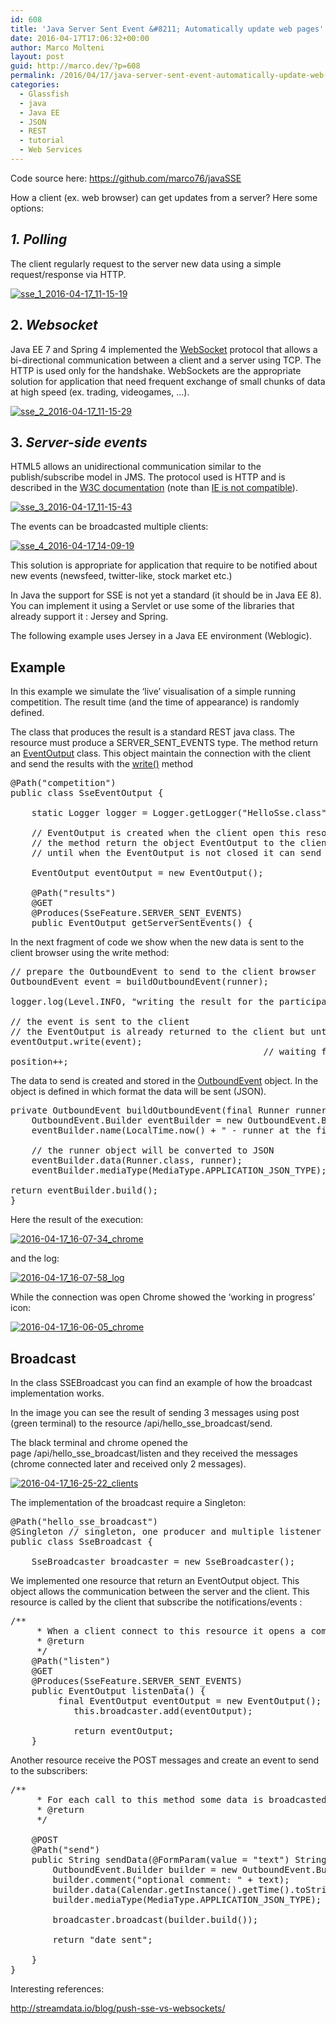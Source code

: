 ```yaml
---
id: 608
title: 'Java Server Sent Event &#8211; Automatically update web pages'
date: 2016-04-17T17:06:32+00:00
author: Marco Molteni
layout: post
guid: http://marco.dev/?p=608
permalink: /2016/04/17/java-server-sent-event-automatically-update-web-pages/
categories:
  - Glassfish
  - java
  - Java EE
  - JSON
  - REST
  - tutorial
  - Web Services
---
```

Code source here: <https://github.com/marco76/javaSSE>
  
How a client (ex. web browser) can get updates from a server? Here some options:

## _1. Polling_

The client regularly request to the server new data using a simple request/response via HTTP.

[<img class="alignnone wp-image-611 size-full" src="https://i0.wp.com/marco.dev/wp-content/uploads/2016/04/sse_1_2016-04-17_11-15-19-e1460905354536.png?resize=314%2C124" alt="sse_1_2016-04-17_11-15-19" data-recalc-dims="1" />](https://i1.wp.com/marco.dev/wp-content/uploads/2016/04/sse_1_2016-04-17_11-15-19.png)

## 2. _Websocket_

Java EE 7 and Spring 4 implemented the [WebSocket](https://en.wikipedia.org/wiki/WebSocket) protocol that allows a bi-directional communication between a client and a server using TCP. The HTTP is used only for the handshake. WebSockets are the appropriate solution for application that need frequent exchange of small chunks of data at high speed (ex. trading, videogames, &#8230;).

[<img class="alignnone wp-image-610 size-full" src="{{site.baseurl}}/assets/img/uploads/2016/04/sse_2_2016-04-17_11-15-29-e1460905439922.png?resize=343%2C131" alt="sse_2_2016-04-17_11-15-29" data-recalc-dims="1" />]({{site.baseurl}}/assets/img/uploads/2016/04/sse_2_2016-04-17_11-15-29.png)

## 3. _Server-side events_

HTML5 allows an unidirectional communication similar to the publish/subscribe model in JMS. The protocol used is HTTP and is described in the [W3C documentation](https://www.w3.org/TR/eventsource/) (note than [IE is not compatible](http://www.w3schools.com/html/html5_serversentevents.asp)).

[<img class="alignnone wp-image-609 size-full" src="{{site.baseurl}}/assets/img/uploads/2016/04/sse_3_2016-04-17_11-15-43-e1460905505391.png?resize=350%2C149" alt="sse_3_2016-04-17_11-15-43" data-recalc-dims="1" />]({{site.baseurl}}/assets/img/uploads/2016/04/sse_3_2016-04-17_11-15-43.png)

The events can be broadcasted multiple clients:

[<img class="alignnone wp-image-612 size-full" src="https://i1.wp.com/marco.dev/wp-content/uploads/2016/04/sse_4_2016-04-17_14-09-19-e1460905566225.png?resize=295%2C155" alt="sse_4_2016-04-17_14-09-19" data-recalc-dims="1" />]({{site.baseurl}}/assets/img/uploads/2016/04/sse_4_2016-04-17_14-09-19.png)

This solution is appropriate for application that require to be notified about new events (newsfeed, twitter-like, stock market etc.)
  
In Java the support for SSE is not yet a standard (it should be in Java EE 8). You can implement it using a Servlet or use some of the libraries that already support it : Jersey and Spring.

The following example uses Jersey in a Java EE environment (Weblogic).

## Example

In this example we simulate the &#8216;live&#8217; visualisation of a simple running competition. The result time (and the time of appearance) is randomly defined.

The class that produces the result is a standard REST java class. The resource must produce a SERVER\_SENT\_EVENTS type. The method return an [EventOutput](https://jersey.java.net/apidocs/2.8/jersey/org/glassfish/jersey/media/sse/EventOutput.html) class. This object maintain the connection with the client and send the results with the [write()](https://jersey.java.net/apidocs/2.8/jersey/org/glassfish/jersey/server/ChunkedOutput.html#write(T)) method

<pre class="brush: java; title: ; notranslate" title="">@Path("competition")
public class SseEventOutput {

	static Logger logger = Logger.getLogger("HelloSse.class");

	// EventOutput is created when the client open this resource
	// the method return the object EventOutput to the client (http)
	// until when the EventOutput is not closed it can send data to the client using write()
	
	EventOutput eventOutput = new EventOutput();
	
	@Path("results")
	@GET
	@Produces(SseFeature.SERVER_SENT_EVENTS)
	public EventOutput getServerSentEvents() {
</pre>

In the next fragment of code we show when the new data is sent to the client browser using the write method:

<pre class="brush: java; title: ; notranslate" title="">// prepare the OutboundEvent to send to the client browser
OutboundEvent event = buildOutboundEvent(runner);
						
logger.log(Level.INFO, "writing the result for the participant in position: " + position);

// the event is sent to the client
// the EventOutput is already returned to the client but until when is not closed it can send messages to the client
eventOutput.write(event);
												// waiting for the next runner
position++;
</pre>

The data to send is created and stored in the [OutboundEvent](https://jersey.java.net/apidocs/2.9/jersey/org/glassfish/jersey/media/sse/OutboundEvent.html) object. In the object is defined in which format the data will be sent (JSON).

<pre class="brush: java; title: ; notranslate" title="">private OutboundEvent buildOutboundEvent(final Runner runner){
    OutboundEvent.Builder eventBuilder = new OutboundEvent.Builder();
    eventBuilder.name(LocalTime.now() + " - runner at the finish ... ");
		
    // the runner object will be converted to JSON
    eventBuilder.data(Runner.class, runner);
    eventBuilder.mediaType(MediaType.APPLICATION_JSON_TYPE);
	    
return eventBuilder.build();
}
</pre>

Here the result of the execution:
  
[<img class="alignnone wp-image-618 size-full" src="https://i1.wp.com/marco.dev/wp-content/uploads/2016/04/2016-04-17_16-07-34_chrome.png?resize=440%2C173" alt="2016-04-17_16-07-34_chrome" data-recalc-dims="1" />](https://i1.wp.com/marco.dev/wp-content/uploads/2016/04/2016-04-17_16-07-34_chrome.png)
  
and the log:
  
[<img class="alignnone wp-image-619 size-full" src="https://i0.wp.com/marco.dev/wp-content/uploads/2016/04/2016-04-17_16-07-58_log.png?resize=630%2C159" alt="2016-04-17_16-07-58_log" data-recalc-dims="1" />](https://i0.wp.com/marco.dev/wp-content/uploads/2016/04/2016-04-17_16-07-58_log.png)
  
While the connection was open Chrome showed the &#8216;working in progress&#8217; icon:
  
[<img class="alignnone wp-image-617 size-full" src="{{site.baseurl}}/assets/img/uploads/2016/04/2016-04-17_16-06-05_chrome.png?resize=125%2C27" alt="2016-04-17_16-06-05_chrome" data-recalc-dims="1" />]({{site.baseurl}}/assets/img/uploads/2016/04/2016-04-17_16-06-05_chrome.png)

## Broadcast

In the class SSEBroadcast you can find an example of how the broadcast implementation works.

In the image you can see the result of sending 3 messages using post (green terminal) to the resource /api/hello\_sse\_broadcast/send.
  
The black terminal and chrome opened the page /api/hello\_sse\_broadcast/listen and they received the messages (chrome connected later and received only 2 messages).

[<img class="alignnone size-full wp-image-620" src="https://i1.wp.com/marco.dev/wp-content/uploads/2016/04/2016-04-17_16-25-22_clients.png?resize=571%2C520" alt="2016-04-17_16-25-22_clients" data-recalc-dims="1" />](https://i1.wp.com/marco.dev/wp-content/uploads/2016/04/2016-04-17_16-25-22_clients.png)

The implementation of the broadcast require a Singleton:

<pre class="brush: java; title: ; notranslate" title="">@Path("hello_sse_broadcast")
@Singleton // singleton, one producer and multiple listener
public class SseBroadcast {	
	
	SseBroadcaster broadcaster = new SseBroadcaster();
</pre>

We implemented one resource that return an EventOutput object. This object allows the communication between the server and the client. This resource is called by the client that subscribe the notifications/events :

<pre class="brush: java; title: ; notranslate" title="">/**
	 * When a client connect to this resource it opens a communication channel.
	 * @return
	 */
	@Path("listen")
	@GET
	@Produces(SseFeature.SERVER_SENT_EVENTS)
	public EventOutput listenData() {
		 final EventOutput eventOutput = new EventOutput();
	        this.broadcaster.add(eventOutput);
	       
	        return eventOutput;
	}
</pre>

Another resource receive the POST messages and create an event to send to the subscribers:

<pre class="brush: java; title: ; notranslate" title="">/**
	 * For each call to this method some data is broadcasted to the listeners
	 * @return
	 */
	
	@POST
	@Path("send")
	public String sendData(@FormParam(value = "text") String text) {
		OutboundEvent.Builder builder = new OutboundEvent.Builder();
		builder.comment("optional comment: " + text);
		builder.data(Calendar.getInstance().getTime().toString());
		builder.mediaType(MediaType.APPLICATION_JSON_TYPE);
		
		broadcaster.broadcast(builder.build());
		
		return "date sent";

	}
}
</pre>

Interesting references:
  
<http://streamdata.io/blog/push-sse-vs-websockets/>